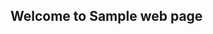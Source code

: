 ## Welcome to Sample web page

<div id="lightning"></div>
<script src="https://creative-unicorn-b3thal-dev-ed.lightning.force.com/lightning/lightning.out.js"></script>
<script>
     $Lightning.use("c:auraApp", function() {
        $Lightning.createComponent("c:accountList", {
            	objectName: "Contact"
            },
              "lightning",
              function(cmp) {
                console.log("LWC component was created");
                // do some stuff
              }
          );
        },
       'https://creative-unicorn-b3thal-dev-ed.lightning.force.com/'
      );
</script>
